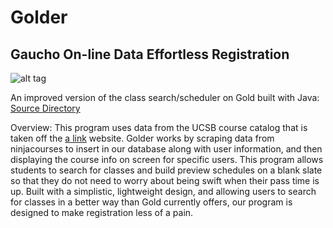 Golder
======
Gaucho On-line Data Effortless Registration
------
![alt tag](https://github.ucsb.edu/jdogg5566/Golder/blob/master/python_old_files/theLogo.png)

An improved version of the class search/scheduler on Gold built with Java:  [Source Directory](https://github.ucsb.edu/jdogg5566/Golder/tree/master/src)

Overview:
  This program uses data from the UCSB course catalog that is taken off the [a link](ninjacourses.com) website. Golder works by scraping data from ninjacourses to insert in our database along with user information, and then displaying the course info on screen for specific users. This program allows students to search for classes and build preview schedules on a blank slate so that they do not need to worry about being swift when their pass time is up. Built with a simplistic, lightweight design, and allowing users to search for classes in a better way than Gold currently offers, our program is designed to make registration less of a pain.

